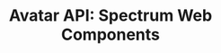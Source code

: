 ---
layout: api.njk
title: 'Avatar API: Spectrum Web Components'
displayName: Avatar
componentName: avatar
componentHeading: sp-avatar
tags:
- component-api
---
